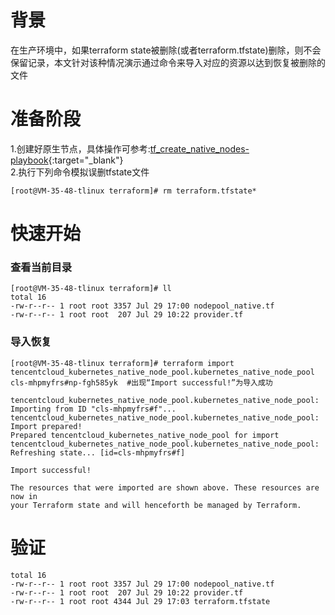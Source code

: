 # 背景
在生产环境中，如果terraform state被删除(或者terraform.tfstate)删除，则不会保留记录，本文针对该种情况演示通过命令来导入对应的资源以达到恢复被删除的文件
# 准备阶段
1.创建好原生节点，具体操作可参考:[tf_create_native_nodes-playbook](./../tf_create_native_nodes-playbook){:target="_blank"}<br>
2.执行下列命令模拟误删tfstate文件
```
[root@VM-35-48-tlinux terraform]# rm terraform.tfstate*
```
# 快速开始
### 查看当前目录
```
[root@VM-35-48-tlinux terraform]# ll
total 16
-rw-r--r-- 1 root root 3357 Jul 29 17:00 nodepool_native.tf
-rw-r--r-- 1 root root  207 Jul 29 10:22 provider.tf
```
### 导入恢复
  ```
[root@VM-35-48-tlinux terraform]# terraform import tencentcloud_kubernetes_native_node_pool.kubernetes_native_node_pool cls-mhpmyfrs#np-fgh585yk  #出现“Import successful!”为导入成功

tencentcloud_kubernetes_native_node_pool.kubernetes_native_node_pool: Importing from ID "cls-mhpmyfrs#f"...
tencentcloud_kubernetes_native_node_pool.kubernetes_native_node_pool: Import prepared!
  Prepared tencentcloud_kubernetes_native_node_pool for import
tencentcloud_kubernetes_native_node_pool.kubernetes_native_node_pool: Refreshing state... [id=cls-mhpmyfrs#f]

Import successful!

The resources that were imported are shown above. These resources are now in
your Terraform state and will henceforth be managed by Terraform.
```
# 验证
```[root@VM-35-48-tlinux terraform]# ll
total 16
-rw-r--r-- 1 root root 3357 Jul 29 17:00 nodepool_native.tf
-rw-r--r-- 1 root root  207 Jul 29 10:22 provider.tf
-rw-r--r-- 1 root root 4344 Jul 29 17:03 terraform.tfstate
```


